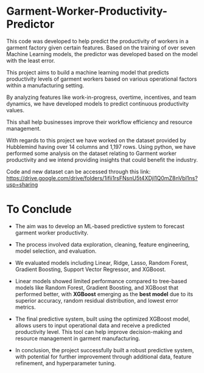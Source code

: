 # Garment-Worker-Productivity-Predictor
This code was developed to help predict the productivity of workers in a garment factory given certain features. Based on the training of over seven Machine Learning models, the predictor was developed based on the model with the least error.

This project aims to build a machine learning model that predicts productivity levels of garment workers based on various operational factors within a manufacturing setting. 

By analyzing features like work-in-progress, overtime, incentives, and team dynamics, we have developed models to predict continuous productivity values.

This shall help businesses improve their workflow efficiency and resource management.

With regards to this project we have worked on the dataset provided by Hubblemind having over 14 columns and 1,197 rows. Using python, we have performed some analysis on the dataset relating to Garment worker productivity and we intend providing insights that could benefit the industry.

Code and new dataset can be accessed through this link: https://drive.google.com/drive/folders/1ifii1rsFNsnU5t4XDjl1Q0mZ8nVbI1ns?usp=sharing
   
    
# To Conclude

- The aim was to develop an ML-based predictive system to forecast garment worker productivity.
  
- The process involved data exploration, cleaning, feature engineering, model selection, and evaluation.
  
-  We evaluated models including Linear, Ridge, Lasso, Random Forest, Gradient Boosting, Support Vector Regressor, and XGBoost.
  
- Linear models showed limited performance compared to tree-based models like Random Forest, Gradient Boosting, and XGBoost that performed better, with **XGBoost** emerging as the **best model** due to its superior accuracy, random residual distribution, and lowest error metrics.
  
- The final predictive system, built using the optimized XGBoost model, allows users to input operational data and receive a predicted productivity level. This tool can help improve decision-making and resource management in garment manufacturing.
  
- In conclusion, the project successfully built a robust predictive system, with potential for further improvement through additional data, feature refinement, and hyperparameter tuning.
